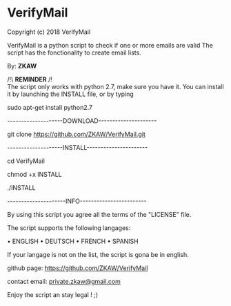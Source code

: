 # VerifyMail
Copyright (c) 2018 VerifyMail

VerifyMail is a python script to check if one or more emails are valid
The script has the fonctionality to create email lists.


By: **ZKAW**

/!\ **REMINDER** /!\
The script only works with python 2.7, make sure you have it.
You can install it by launching the INSTALL file, or by typing

sudo apt-get install python2.7


--------------------DOWNLOAD---------------------

git clone https://github.com/ZKAW/VerifyMail.git

--------------------INSTALL----------------------

cd VerifyMail

chmod +x INSTALL

./INSTALL

---------------------INFO------------------------

By using this script you agree all the terms of the "LICENSE" file.

The script supports the following langages:

   • ENGLISH
   • DEUTSCH
   • FRENCH
   • SPANISH
   
If your langage is not on the list, the script is gona be in english.
   
github page: https://github.com/ZKAW/VerifyMail

contact email: private.zkaw@gmail.com

Enjoy the script an stay legal ! ;)
